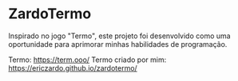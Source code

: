 # ZardoTermo

Inspirado no jogo "Termo", este projeto foi desenvolvido como uma oportunidade para aprimorar minhas habilidades de programação.

Termo: https://term.ooo/
Termo criado por mim: https://ericzardo.github.io/zardotermo/
